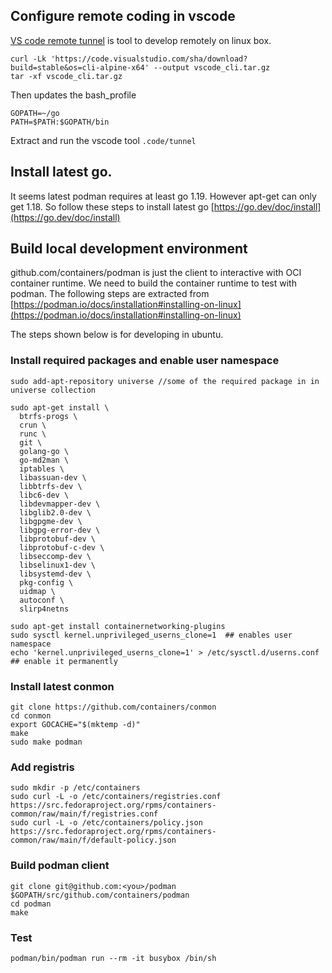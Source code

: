 ## Configure remote coding in vscode
[VS code remote tunnel](https://code.visualstudio.com/docs/remote/tunnels) is tool to develop remotely on linux box.

```ssh
curl -Lk 'https://code.visualstudio.com/sha/download?build=stable&os=cli-alpine-x64' --output vscode_cli.tar.gz
tar -xf vscode_cli.tar.gz
```

Then updates the bash_profile

```shell
GOPATH=~/go
PATH=$PATH:$GOPATH/bin
```
Extract and run the vscode tool
`.code/tunnel`

## Install latest go. 
It seems latest podman requires at least go 1.19. However apt-get can only get 1.18. So follow these steps to install latest go [https://go.dev/doc/install](https://go.dev/doc/install)

## Build local development environment

github.com/containers/podman is just the client to interactive with OCI container runtime. We need to build the container runtime to test with podman. The following steps are extracted from [https://podman.io/docs/installation#installing-on-linux](https://podman.io/docs/installation#installing-on-linux)

The steps shown below is for developing in ubuntu.

### Install required packages and enable user namespace
```shell
sudo add-apt-repository universe //some of the required package in in universe collection

sudo apt-get install \
  btrfs-progs \
  crun \
  runc \
  git \
  golang-go \
  go-md2man \
  iptables \
  libassuan-dev \
  libbtrfs-dev \
  libc6-dev \
  libdevmapper-dev \
  libglib2.0-dev \
  libgpgme-dev \
  libgpg-error-dev \
  libprotobuf-dev \
  libprotobuf-c-dev \
  libseccomp-dev \
  libselinux1-dev \
  libsystemd-dev \
  pkg-config \
  uidmap \
  autoconf \
  slirp4netns

sudo apt-get install containernetworking-plugins
sudo sysctl kernel.unprivileged_userns_clone=1  ## enables user namespace
echo 'kernel.unprivileged_userns_clone=1' > /etc/sysctl.d/userns.conf ## enable it permanently

```

### Install latest conmon
```shell
git clone https://github.com/containers/conmon
cd conmon
export GOCACHE="$(mktemp -d)"
make
sudo make podman
```

### Add registris
```shell
sudo mkdir -p /etc/containers
sudo curl -L -o /etc/containers/registries.conf https://src.fedoraproject.org/rpms/containers-common/raw/main/f/registries.conf
sudo curl -L -o /etc/containers/policy.json https://src.fedoraproject.org/rpms/containers-common/raw/main/f/default-policy.json
```

### Build podman client

```shell
git clone git@github.com:<you>/podman $GOPATH/src/github.com/containers/podman
cd podman
make
```

### Test
```shell
podman/bin/podman run --rm -it busybox /bin/sh
```
